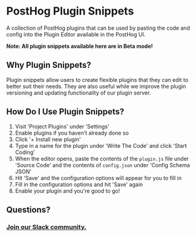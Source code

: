 # PostHog Plugin Snippets

A collection of PostHog plugins that can be used by pasting the code and config into the Plugin Editor available in the PostHog UI.

**Note: All plugin snippets available here are in Beta mode!**

## Why Plugin Snippets?

Plugin snippets allow users to create flexible plugins that they can edit to better suit their needs. They are also useful while we improve the plugin versioning and updating functionality of our plugin server.

## How Do I Use Plugin Snippets?

1. Visit 'Project Plugins' under 'Settings'
2. Enable plugins if you haven't already done so
3. Click '+ Install new plugin'
4. Type in a name for the plugin under 'Write The Code' and click 'Start Coding'
5. When the editor opens, paste the contents of the `plugin.js` file under 'Source Code' and the contents of `config.json` under 'Config Schema JSON'
6. Hit 'Save' and the configuration options will appear for you to fill in
7. Fill in the configuration options and hit 'Save' again
8. Enable your plugin and you're good to go!

## Questions?

### [Join our Slack community.](https://join.slack.com/t/posthogusers/shared_invite/enQtOTY0MzU5NjAwMDY3LTc2MWQ0OTZlNjhkODk3ZDI3NDVjMDE1YjgxY2I4ZjI4MzJhZmVmNjJkN2NmMGJmMzc2N2U3Yjc3ZjI5NGFlZDQ)
